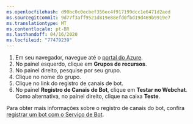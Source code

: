 ```yaml
---
ms.openlocfilehash: d90bc0c0ecbef356ec4f917199dcc1e6471d2aed
ms.sourcegitcommit: 9d77f3aff9521d819e88efd0fbd19d469b9919e7
ms.translationtype: MT
ms.contentlocale: pt-BR
ms.lasthandoff: 04/16/2020
ms.locfileid: "77479239"
---
```

1. Em seu navegador, navegue até o [portal do Azure](https://ms.portal.azure.com).
2. No painel esquerdo, clique em **Grupos de recursos**.
3. No painel direito, pesquise por seu grupo.
4. Clique no nome do grupo.
5. Clique no link do registro de canais de bot.
6. No painel **Registro de Canais de Bot**, clique em **Testar no Webchat**.
Como alternativa, no painel direito, clique na caixa **Teste**.

Para obter mais informações sobre o registro de canais do bot, confira [registrar um bot com o Serviço de Bot](https://docs.microsoft.com/azure/bot-service/bot-service-quickstart-registration?view=azure-bot-service-3.0).
